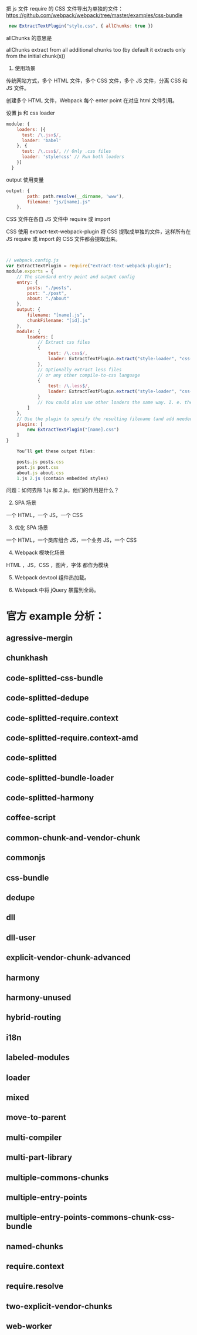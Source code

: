 把 js 文件 require 的 CSS 文件导出为单独的文件：
https://github.com/webpack/webpack/tree/master/examples/css-bundle

```javascript
 new ExtractTextPlugin("style.css", { allChunks: true })
```
allChunks 的意思是

allChunks extract from all additional chunks too (by default it extracts only from the initial chunk(s))


1. 使用场景

传统网站方式，多个 HTML 文件，多个 CSS 文件，多个 JS 文件，分离 CSS 和 JS 文件。

创建多个 HTML 文件，Webpack 每个 enter point 在对应 html 文件引用。

设置 js 和 css loader

```javascript
module: {
    loaders: [{
      test: /\.jsx$/,
      loader: 'babel'
    }, {
      test: /\.css$/, // Only .css files
      loader: 'style!css' // Run both loaders
    }]
  }
```

output 使用变量

```javascript
output: {
        path: path.resolve(__dirname, 'www'),
        filename: "js/[name].js"
    },
```



CSS 文件在各自 JS 文件中 require 或 import

CSS 使用 extract-text-webpack-plugin 将 CSS 提取成单独的文件，这样所有在 JS require 或 import 的 CSS 文件都会提取出来。

```javascript


// webpack.config.js
var ExtractTextPlugin = require("extract-text-webpack-plugin");
module.exports = {
    // The standard entry point and output config
    entry: {
        posts: "./posts",
        post: "./post",
        about: "./about"
    },
    output: {
        filename: "[name].js",
        chunkFilename: "[id].js"
    },
    module: {
        loaders: [
            // Extract css files
            {
                test: /\.css$/,
                loader: ExtractTextPlugin.extract("style-loader", "css-loader")
            },
            // Optionally extract less files
            // or any other compile-to-css language
            {
                test: /\.less$/,
                loader: ExtractTextPlugin.extract("style-loader", "css-loader!less-loader")
            }
            // You could also use other loaders the same way. I. e. the autoprefixer-loader
        ]
    },
    // Use the plugin to specify the resulting filename (and add needed behavior to the compiler)
    plugins: [
        new ExtractTextPlugin("[name].css")
    ]
}

    You’ll get these output files:

    posts.js posts.css
    post.js post.css
    about.js about.css
    1.js 2.js (contain embedded styles)

```

问题：如何去除 1.js 和 2.js，他们的作用是什么？


2. SPA 场景

一个 HTML，一个 JS，一个 CSS

3. 优化 SPA 场景

一个 HTML，一个类库组合 JS，一个业务 JS，一个 CSS

4. Webpack 模块化场景

HTML ，JS，CSS ，图片，字体 都作为模块

5. Webpack devtool 组件热加载。

6. Webpack 中将 jQuery 暴露到全局。


# 官方 example 分析：

## agressive-mergin

## chunkhash

## code-splitted-css-bundle

## code-splitted-dedupe

## code-splitted-require.context

## code-splitted-require.context-amd

## code-splitted

## code-splitted-bundle-loader

## code-splitted-harmony

## coffee-script

## common-chunk-and-vendor-chunk

## commonjs

## css-bundle

## dedupe

## dll

## dll-user

## explicit-vendor-chunk-advanced

## harmony

## harmony-unused

## hybrid-routing

## i18n

## labeled-modules

## loader

## mixed

## move-to-parent

## multi-compiler

## multi-part-library

## multiple-commons-chunks

## multiple-entry-points

## multiple-entry-points-commons-chunk-css-bundle

## named-chunks

## require.context

## require.resolve

## two-explicit-vendor-chunks

## web-worker
